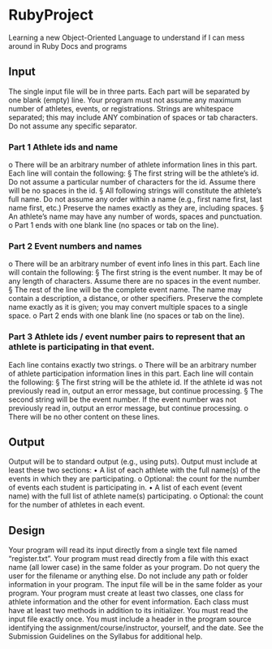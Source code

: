 # RubyProject
Learning a new Object-Oriented Language to understand if I can mess around in Ruby Docs and programs
## Input
The single input file will be in three parts. Each part will be separated by one blank (empty) line.
Your program must not assume any maximum number of athletes, events, or registrations.
Strings are whitespace separated; this may include ANY combination of spaces or tab
characters. Do not assume any specific separator.
### Part 1 Athlete ids and name
o There will be an arbitrary number of athlete information lines in this part. Each line will
contain the following:
§ The first string will be the athlete’s id. Do not assume a particular number of
characters for the id. Assume there will be no spaces in the id.
§ All following strings will constitute the athlete’s full name. Do not assume any
order within a name (e.g., first name first, last name first, etc.) Preserve the names
exactly as they are, including spaces.
§ An athlete’s name may have any number of words, spaces and punctuation.
o Part 1 ends with one blank line (no spaces or tab on the line).
### Part 2 Event numbers and names
o There will be an arbitrary number of event info lines in this part. Each line will contain
the following:
§ The first string is the event number. It may be of any length of characters. Assume
there are no spaces in the event number.
§ The rest of the line will be the complete event name. The name may contain a
description, a distance, or other specifiers. Preserve the complete name exactly
as it is given; you may convert multiple spaces to a single space.
o Part 2 ends with one blank line (no spaces or tab on the line).
### Part 3 Athlete ids / event number pairs to represent that an athlete is participating in that event.
Each line contains exactly two strings.
o There will be an arbitrary number of athlete participation information lines in this part.
Each line will contain the following:
§ The first string will be the athlete id. If the athlete id was not previously read in,
output an error message, but continue processing.
§ The second string will be the event number. If the event number was not
previously read in, output an error message, but continue processing.
o There will be no other content on these lines.

## Output
Output will be to standard output (e.g., using puts). Output must include at least these two sections:
• A list of each athlete with the full name(s) of the events in which they are participating.
o Optional: the count for the number of events each student is participating in.
• A list of each event (event name) with the full list of athlete name(s) participating.
o Optional: the count for the number of athletes in each event.

## Design
Your program will read its input directly from a single text file named “register.txt”. Your program
must read directly from a file with this exact name (all lower case) in the same folder as your
program. Do not query the user for the filename or anything else. Do not include any path or
folder information in your program. The input file will be in the same folder as your program.
Your program must create at least two classes, one class for athlete information and the other for
event information. Each class must have at least two methods in addition to its initializer.
You must read the input file exactly once.
You must include a header in the program source identifying the assignment/course/instructor,
yourself, and the date. See the Submission Guidelines on the Syllabus for additional help.
